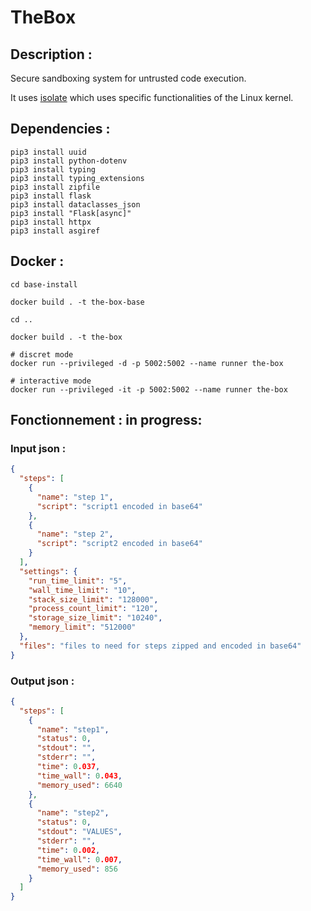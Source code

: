 # TheBox

## Description :
Secure sandboxing system for untrusted code execution.

It uses [isolate](https://github.com/ioi/isolate) which uses specific functionalities of the Linux kernel.


## Dependencies :
```shell
pip3 install uuid
pip3 install python-dotenv
pip3 install typing
pip3 install typing_extensions
pip3 install zipfile
pip3 install flask
pip3 install dataclasses_json
pip3 install "Flask[async]"
pip3 install httpx
pip3 install asgiref
```

## Docker :
```shell
cd base-install

docker build . -t the-box-base

cd ..

docker build . -t the-box

# discret mode
docker run --privileged -d -p 5002:5002 --name runner the-box 

# interactive mode
docker run --privileged -it -p 5002:5002 --name runner the-box 
```

## Fonctionnement : in progress:

### Input json :
```json
{
  "steps": [
    {
      "name": "step 1",
      "script": "script1 encoded in base64"
    },
    {
      "name": "step 2",
      "script": "script2 encoded in base64"
    }
  ],
  "settings": {
    "run_time_limit": "5",
    "wall_time_limit": "10",
    "stack_size_limit": "128000",
    "process_count_limit": "120",
    "storage_size_limit": "10240",
    "memory_limit": "512000"
  },
  "files": "files to need for steps zipped and encoded in base64"
}
```

### Output json :
```json
{
  "steps": [
    {
      "name": "step1",
      "status": 0,
      "stdout": "",
      "stderr": "",
      "time": 0.037,
      "time_wall": 0.043,
      "memory_used": 6640
    },
    {
      "name": "step2",
      "status": 0,
      "stdout": "VALUES",
      "stderr": "",
      "time": 0.002,
      "time_wall": 0.007,
      "memory_used": 856
    }
  ]
}
```
